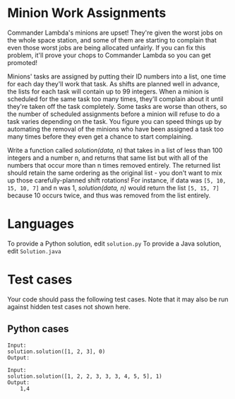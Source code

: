 # Minion Work Assignments

Commander Lambda's minions are upset! They're given the worst jobs on the whole space station, and some of them are starting to complain that even those worst jobs are being allocated unfairly. If you can fix this problem, it'll prove your chops to Commander Lambda so you can get promoted!

Minions' tasks are assigned by putting their ID numbers into a list, one time for each day they'll work that task. As shifts are planned well in advance, the lists for each task will contain up to 99 integers. When a minion is scheduled for the same task too many times, they'll complain about it until they're taken off the task completely. Some tasks are worse than others, so the number of scheduled assignments before a minion will refuse to do a task varies depending on the task.  You figure you can speed things up by automating the removal of the minions who have been assigned a task too many times before they even get a chance to start complaining.

Write a function called _solution(data, n)_ that takes in a list of less than 100 integers and a number n, and returns that same list but with all of the numbers that occur more than n times removed entirely. The returned list should retain the same ordering as the original list - you don't want to mix up those carefully-planned shift rotations! For instance, if data was `[5, 10, 15, 10, 7]` and n was 1, _solution(data, n)_ would return the list `[5, 15, 7]` because 10 occurs twice, and thus was removed from the list entirely.

# Languages

To provide a Python solution, edit `solution.py`
To provide a Java solution, edit `Solution.java`

# Test cases
Your code should pass the following test cases.
Note that it may also be run against hidden test cases not shown here.

## Python cases
```
Input:
solution.solution([1, 2, 3], 0)
Output:
```
```
Input:
solution.solution([1, 2, 2, 3, 3, 3, 4, 5, 5], 1)
Output:
    1,4
```

